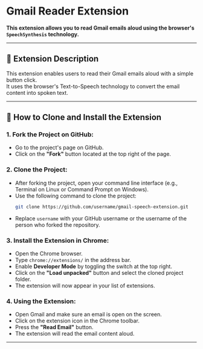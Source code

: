 # Gmail Reader Extension

**This extension allows you to read Gmail emails aloud using the browser's `SpeechSynthesis` technology.**

---

## 📜 Extension Description

This extension enables users to read their Gmail emails aloud with a simple button click.  
It uses the browser's Text-to-Speech technology to convert the email content into spoken text.

---

## 🚀 How to Clone and Install the Extension

### 1. **Fork the Project on GitHub**:
   - Go to the project's page on GitHub.
   - Click on the **"Fork"** button located at the top right of the page.

### 2. **Clone the Project**:
   - After forking the project, open your command line interface (e.g., Terminal on Linux or Command Prompt on Windows).
   - Use the following command to clone the project:
     ```bash
     git clone https://github.com/username/gmail-speech-extension.git
     ```
   - Replace `username` with your GitHub username or the username of the person who forked the repository.

### 3. **Install the Extension in Chrome**:
   - Open the Chrome browser.
   - Type `chrome://extensions/` in the address bar.
   - Enable **Developer Mode** by toggling the switch at the top right.
   - Click on the **"Load unpacked"** button and select the cloned project folder.
   - The extension will now appear in your list of extensions.

### 4. **Using the Extension**:
   - Open Gmail and make sure an email is open on the screen.
   - Click on the extension icon in the Chrome toolbar.
   - Press the **"Read Email"** button.
   - The extension will read the email content aloud.

---


